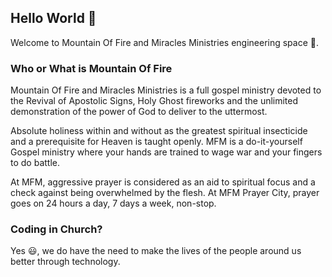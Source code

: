 ## Hello World 👋

<!--

**Here are some ideas to get you started:**

🙋‍♀️ A short introduction - what is your organization all about?
🌈 Contribution guidelines - how can the community get involved?
👩‍💻 Useful resources - where can the community find your docs? Is there anything else the community should know?
🍿 Fun facts - what does your team eat for breakfast?
🧙 Remember, you can do mighty things with the power of [Markdown](https://docs.github.com/github/writing-on-github/getting-started-with-writing-and-formatting-on-github/basic-writing-and-formatting-syntax)
-->

Welcome to Mountain Of Fire and Miracles Ministries engineering space :clap:.

### Who or What is Mountain Of Fire
Mountain Of Fire and Miracles Ministries is a full gospel ministry devoted to the Revival of Apostolic Signs, Holy Ghost fireworks and the unlimited demonstration of the power of God to deliver to the uttermost.

Absolute holiness within and without as the greatest spiritual insecticide and a prerequisite for Heaven is taught openly. MFM is a do-it-yourself Gospel ministry where your hands are trained to wage war and your fingers to do battle.

At MFM, aggressive prayer is considered as an aid to spiritual focus and a check against being overwhelmed by the flesh. At MFM Prayer City, prayer goes on 24 hours a day, 7 days a week, non-stop.

### Coding in Church?
Yes :smiley:, we do have the need to make the lives of the people around us better through technology. 
